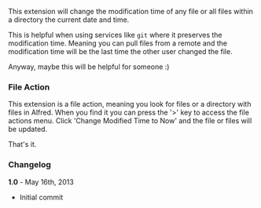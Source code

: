 This extension will change the modification time of any file or all files within a directory the current date and time.

This is helpful when using services like `git` where it preserves the modification time. Meaning you can pull files from a remote and the modification time will be the last time the other user changed the file.

Anyway, maybe this will be helpful for someone :)

### File Action
This extension is a file action, meaning you look for files or a directory with files in Alfred. When you find it you can press the '>' key to access the file actions menu. Click 'Change Modified Time to Now' and the file or files will be updated.

That's it.

### Changelog

**1.0** - May 16th, 2013
* Initial commit